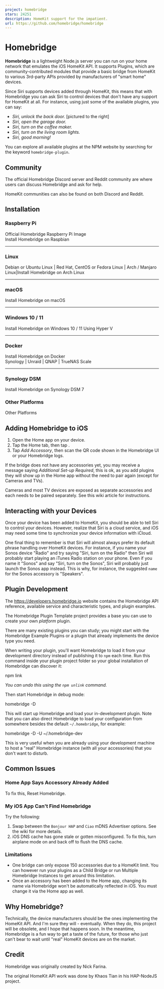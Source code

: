 ```yaml
---
project: homebridge
stars: 24251
description: HomeKit support for the impatient.
url: https://github.com/homebridge/homebridge
---
```


Homebridge
==========

  

**Homebridge** is a lightweight Node.js server you can run on your home network that emulates the iOS HomeKit API. It supports Plugins, which are community-contributed modules that provide a basic bridge from HomeKit to various 3rd-party APIs provided by manufacturers of "smart home" devices.

Since Siri supports devices added through HomeKit, this means that with Homebridge you can ask Siri to control devices that don't have any support for HomeKit at all. For instance, using just some of the available plugins, you can say:

-   _Siri, unlock the back door._ \[pictured to the right\]
-   _Siri, open the garage door._
-   _Siri, turn on the coffee maker._
-   _Siri, turn on the living room lights._
-   _Siri, good morning!_

You can explore all available plugins at the NPM website by searching for the keyword `homebridge-plugin`.

Community
---------

The official Homebridge Discord server and Reddit community are where users can discuss Homebridge and ask for help.

HomeKit communities can also be found on both Discord and Reddit.

Installation
------------

### Raspberry Pi

Official Homebridge Raspberry Pi Image  
Install Homebridge on Raspbian

* * *

### Linux

Debian or Ubuntu Linux | Red Hat, CentOS or Fedora Linux | Arch / Manjaro Linux|Install Homebridge on Arch Linux  

* * *

### macOS

Install Homebridge on macOS

* * *

### Windows 10 / 11

Install Homebridge on Windows 10 / 11 Using Hyper V

* * *

### Docker

Install Homebridge on Docker  
Synology | Unraid | QNAP | TrueNAS Scale

* * *

### Synology DSM

Install Homebridge on Synology DSM 7

### Other Platforms

Other Platforms

Adding Homebridge to iOS
------------------------

1.  Open the Home app on your device.
2.  Tap the Home tab, then tap .
3.  Tap _Add Accessory_, then scan the QR code shown in the Homebridge UI or your Homebridge logs.

If the bridge does not have any accessories yet, you may receive a message saying _Additional Set-up Required_, this is ok, as you add plugins they will show up in the Home app without the need to pair again (except for Cameras and TVs).

Cameras and most TV devices are exposed as separate accessories and each needs to be paired separately. See this wiki article for instructions.

Interacting with your Devices
-----------------------------

Once your device has been added to HomeKit, you should be able to tell Siri to control your devices. However, realize that Siri is a cloud service, and iOS may need some time to synchronize your device information with iCloud.

One final thing to remember is that Siri will almost always prefer its default phrase handling over HomeKit devices. For instance, if you name your Sonos device "Radio" and try saying "Siri, turn on the Radio" then Siri will probably start playing an iTunes Radio station on your phone. Even if you name it "Sonos" and say "Siri, turn on the Sonos", Siri will probably just launch the Sonos app instead. This is why, for instance, the suggested `name` for the Sonos accessory is "Speakers".

Plugin Development
------------------

The https://developers.homebridge.io website contains the Homebridge API reference, available service and characteristic types, and plugin examples.

The Homebridge Plugin Template project provides a base you can use to create your own _platform_ plugin.

There are many existing plugins you can study; you might start with the Homebridge Example Plugins or a plugin that already implements the device type you need.

When writing your plugin, you'll want Homebridge to load it from your development directory instead of publishing it to `npm` each time. Run this command inside your plugin project folder so your global installation of Homebridge can discover it:

npm link

_You can undo this using the `npm unlink` command._

Then start Homebridge in debug mode:

homebridge -D

This will start up Homebridge and load your in-development plugin. Note that you can also direct Homebridge to load your configuration from somewhere besides the default `~/.homebridge`, for example:

homebridge -D -U ~/.homebridge-dev

This is very useful when you are already using your development machine to host a "real" Homebridge instance (with all your accessories) that you don't want to disturb.

Common Issues
-------------

### Home App Says Accessory Already Added

To fix this, Reset Homebridge.

### My iOS App Can't Find Homebridge

Try the following:

1.  Swap between the `Bonjour HAP` and `Ciao` mDNS Advertiser options. See the wiki for more details.
2.  iOS DNS cache has gone stale or gotten misconfigured. To fix this, turn airplane mode on and back off to flush the DNS cache.

### Limitations

-   One bridge can only expose 150 accessories due to a HomeKit limit. You can however run your plugins as a Child Bridge or run Multiple Homebridge Instances to get around this limitation.
-   Once an accessory has been added to the Home app, changing its name via Homebridge won't be automatically reflected in iOS. You must change it via the Home app as well.

Why Homebridge?
---------------

Technically, the device manufacturers should be the ones implementing the HomeKit API. And I'm sure they will - eventually. When they do, this project will be obsolete, and I hope that happens soon. In the meantime, Homebridge is a fun way to get a taste of the future, for those who just can't bear to wait until "real" HomeKit devices are on the market.

Credit
------

Homebridge was originally created by Nick Farina.

The original HomeKit API work was done by Khaos Tian in his HAP-NodeJS project.

